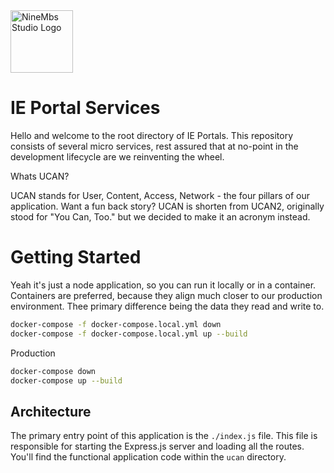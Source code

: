
<img src="https://bhoyxrelzzohrygasyjt.supabase.co/storage/v1/object/public/public/logo.png" alt="NineMbs Studio Logo" width="100"/>


# IE Portal Services

Hello and welcome to the root directory of IE Portals. This repository consists of several micro services, rest assured that at no-point in the development lifecycle are we reinventing the wheel. 

Whats UCAN?

UCAN stands for User, Content, Access, Network - the four pillars of our application. Want a fun back story? UCAN is shorten from UCAN2, originally stood for "You Can, Too." but we decided to make it an acronym instead.

# Getting Started

Yeah it's just a node application, so you can run it locally or in a container. Containers are preferred, because they align much closer to our production environment. Thee primary difference being the data they read and write to.

```sh
docker-compose -f docker-compose.local.yml down
docker-compose -f docker-compose.local.yml up --build
```

Production 

```sh
docker-compose down
docker-compose up --build
```

## Architecture

The primary entry point of this application is the `./index.js` file. This file is responsible for starting the Express.js server and loading all the routes. You'll find the functional application code within the `ucan` directory. 